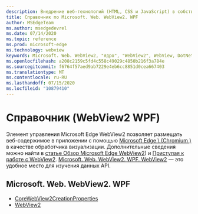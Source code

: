 ```yaml
---
description: Внедрение веб-технологий (HTML, CSS и JavaScript) в собственные приложения с помощью элемента управления Microsoft Edge WebView2
title: Справочник по Microsoft. Web. WebView2. WPF
author: MSEdgeTeam
ms.author: msedgedevrel
ms.date: 07/14/2020
ms.topic: reference
ms.prod: microsoft-edge
ms.technology: webview
keywords: Microsoft. Web. WebView2, "ядро", "WebView2", WebView, DotNet, WPF, WinForms, App, EDGE, CoreWebView2, CoreWebView2Controller, браузера, элемент управления "веб-браузер", HTML Edge
ms.openlocfilehash: a208c2159c5fd4c558c49029c4850b216f3a784e
ms.sourcegitcommit: f6764f57aed9ab7229e4eb6cc8851d0cea667403
ms.translationtype: MT
ms.contentlocale: ru-RU
ms.lasthandoff: 07/15/2020
ms.locfileid: "10879410"
---
```

# Справочник (WebView2 WPF)  

Элемент управления Microsoft Edge WebView2 позволяет размещать веб-содержимое в приложении с помощью [Microsoft Edge \ (Chromium \)](https://www.microsoftedgeinsider.com) в качестве обработчика визуализации.  Дополнительные сведения можно найти в [статье Обзор Microsoft Edge WebView2](../../index.md)) и [Приступая к работе с WebView2](../../gettingstarted/win32.md).  [Microsoft. Web. WebView2. WPF. WebView2](0-9-515/microsoft-web-webview2-wpf-webview2.md) — это удобное место для изучения данных API.  

## Microsoft. Web. WebView2. WPF  

*   [CoreWebView2CreationProperties](0-9-515/microsoft-web-webview2-wpf-corewebview2creationproperties.md)
*   [WebView2](0-9-515/microsoft-web-webview2-wpf-webview2.md)
